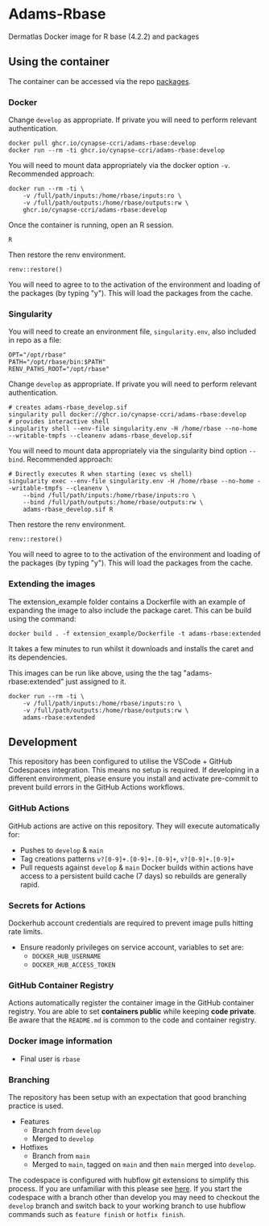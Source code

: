 # Adams-Rbase

Dermatlas Docker image for R base (4.2.2) and packages

## Using the container

The container can be accessed via the repo [packages](repo-package).

### Docker

Change `develop` as appropriate.  If private you will need to perform relevant authentication.

```
docker pull ghcr.io/cynapse-ccri/adams-rbase:develop
docker run --rm -ti ghcr.io/cynapse-ccri/adams-rbase:develop
```

You will need to mount data appropriately via the docker option `-v`.  Recommended approach:

```
docker run --rm -ti \
    -v /full/path/inputs:/home/rbase/inputs:ro \
    -v /full/path/outputs:/home/rbase/outputs:rw \
    ghcr.io/cynapse-ccri/adams-rbase:develop
```

Once the container is running, open an R session.

```
R
```

Then restore the renv environment.

```
renv::restore()
```

You will need to agree to to the activation of the environment and loading of the packages (by typing "y").
This will load the packages from the cache.

### Singularity

You will need to create an environment file, `singularity.env`, also included in repo as a file:

```
OPT="/opt/rbase"
PATH="/opt/rbase/bin:$PATH"
RENV_PATHS_ROOT="/opt/rbase"
```

Change `develop` as appropriate.  If private you will need to perform relevant authentication.

```
# creates adams-rbase_develop.sif
singularity pull docker://ghcr.io/cynapse-ccri/adams-rbase:develop
# provides interactive shell
singularity shell --env-file singularity.env -H /home/rbase --no-home --writable-tmpfs --cleanenv adams-rbase_develop.sif
```

You will need to mount data appropriately via the singularity bind option `--bind`.  Recommended approach:

```
# Directly executes R when starting (exec vs shell)
singularity exec --env-file singularity.env -H /home/rbase --no-home --writable-tmpfs --cleanenv \
    --bind /full/path/inputs:/home/rbase/inputs:ro \
    --bind /full/path/outputs:/home/rbase/outputs:rw \
    adams-rbase_develop.sif R
```

Then restore the renv environment.

```
renv::restore()
```

You will need to agree to to the activation of the environment and loading of the packages (by typing "y").
This will load the packages from the cache.

### Extending the images

The extension_example folder contains a Dockerfile with an example of expanding the image to also include the package caret. This can be build using the command:

```
docker build . -f extension_example/Dockerfile -t adams-rbase:extended
```

It takes a few minutes to run whilst it downloads and installs the caret and its dependencies.

This images can be run like above, using the the tag "adams-rbase:extended" just assigned to it.

```
docker run --rm -ti \
    -v /full/path/inputs:/home/rbase/inputs:ro \
    -v /full/path/outputs:/home/rbase/outputs:rw \
    adams-rbase:extended
```

## Development

This repository has been configured to utilise the VSCode + GitHub Codespaces integration.  This means no setup is required.
If developing in a different environment, please ensure you install and activate pre-commit to prevent build errors in
the GitHub Actions workflows.

### GitHub Actions

GitHub actions are active on this repository.  They will execute automatically for:

- Pushes to `develop` & `main`
- Tag creations patterns `v?[0-9]+.[0-9]+.[0-9]+`, `v?[0-9]+.[0-9]+`
- Pull requests against `develop` & `main`
  Docker builds within actions have access to a persistent build cache (7 days) so rebuilds are generally rapid.

### Secrets for Actions

Dockerhub account credentials are required to prevent image pulls hitting rate limits.

- Ensure readonly privileges on service account, variables to set are:
  - `DOCKER_HUB_USERNAME`
  - `DOCKER_HUB_ACCESS_TOKEN`

### GitHub Container Registry

Actions automatically register the container image in the GitHub container registry.  You are able to set **containers public**
while keeping **code private**.  Be aware that the `README.md` is common to the code and container registry.

### Docker image information

- Final user is `rbase`

### Branching

The repository has been setup with an expectation that good branching practice is used.

- Features
  - Branch from `develop`
  - Merged to `develop`
- Hotfixes
  - Branch from `main`
  - Merged to `main`, tagged on `main` and then `main` merged into `develop`.

The codespace is configured with hubflow git extensions to simplify this process.  If you are unfamiliar with this please see [here](hubflow).
If you start the codespace with a branch other than develop you may need to checkout the `develop` branch and switch back to your working branch to use hubflow commands such as `feature finish` or `hotfix finish`.
